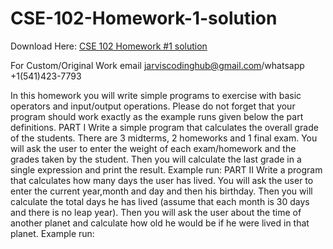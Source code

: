 # CSE-102-Homework-1-solution

Download Here: [CSE 102 Homework #1 solution](https://jarviscodinghub.com/assignment/cse-102-homework-1-solution/)

For Custom/Original Work email jarviscodinghub@gmail.com/whatsapp +1(541)423-7793

In this homework you will write simple programs to exercise with basic operators and input/output operations. Please do not forget that your program should work exactly as the example runs given below the part definitions.
PART I
Write a simple program that calculates the overall grade of the students. There are 3 midterms, 2 homeworks and 1 final exam. You will ask the user to enter the weight of each exam/homework and the grades taken by the student. Then you will calculate the last grade in a single expression and print the result.
Example run:
PART II
Write a program that calculates how many days the user has lived. You will ask the user to enter the current year,month and day and then his birthday. Then you will calculate the total days he has lived (assume that each month is 30 days and there is no leap year). Then you will ask the user about the time of another planet and calculate how old he would be if he were lived in that planet. 
Example run:
